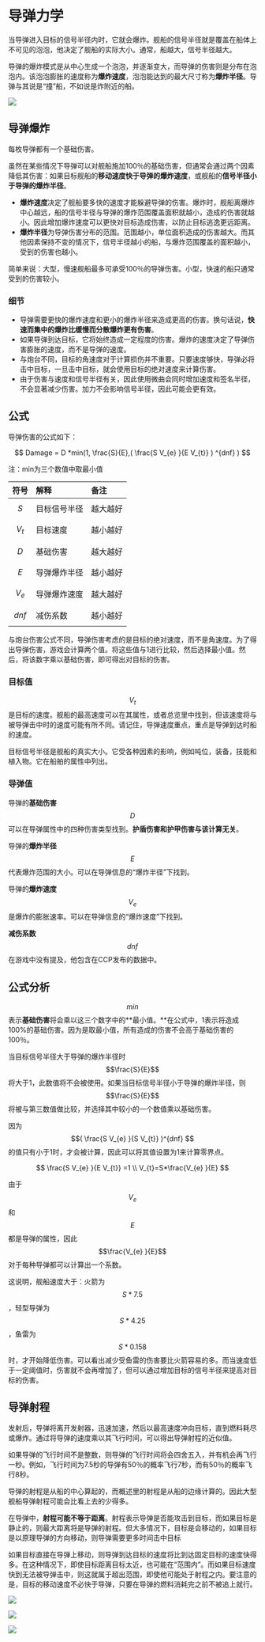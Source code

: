 # 导弹力学

当导弹进入目标的信号半径内时，它就会爆炸。舰船的信号半径就是覆盖在船体上不可见的泡泡，他决定了舰船的实际大小。通常，船越大，信号半径越大。

导弹的爆炸模式是从中心生成一个泡泡，并逐渐变大，而导弹的伤害则是分布在泡泡内。该泡泡膨胀的速度称为**爆炸速度**，泡泡能达到的最大尺寸称为**爆炸半径**。导弹与其说是“撞”船，不如说是炸附近的船。

![](../../../.gitbook/assets/qsg_missile_terms.png)

## 导弹爆炸

每枚导弹都有一个基础伤害。

虽然在某些情况下导弹可以对舰船施加100％的基础伤害，但通常会通过两个因素降低其伤害：如果目标舰船的**移动速度快于导弹的爆炸速度**，或舰船的**信号半径小于导弹的爆炸半径**。

* **爆炸速度**决定了舰船要多快的速度才能躲避导弹的伤害。爆炸时，舰船离爆炸中心越远，船的信号半径与导弹的爆炸范围覆盖面积就越小，造成的伤害就越小。因此增加爆炸速度可以更快对目标造成伤害，以防止目标逃逸更远距离。
* **爆炸半径**为导弹伤害分布的范围。范围越小，单位面积造成的伤害越大。而其他因素保持不变的情况下，信号半径越小的船，与爆炸范围覆盖的面积越小，受到的伤害也越小。

简单来说：大型，慢速舰船最多可承受100％的导弹伤害。小型，快速的船只通常受到的伤害较小。

### 细节

* 导弹需要更快的爆炸速度和更小的爆炸半径来造成更高的伤害。换句话说，**快速而集中的爆炸比缓慢而分散爆炸更有伤害**。
* 如果导弹到达目标，它将始终造成一定程度的伤害。爆炸的速度决定了导弹伤害膨胀的速度，而不是导弹的速度。
* 与炮台不同，目标的角速度对于计算损伤并不重要。只要速度够快，导弹必将击中目标，一旦击中目标，就会使用目标的绝对速度来计算伤害。
* 由于伤害与速度和信号半径有关，因此使用微曲会同时增加速度和签名半径，不会显著减少伤害。加力不会影响信号半径，因此可能会更有效。

## 公式

导弹伤害的公式如下：

$$
Damage = D *min(1, \frac{S}{E},( \frac{S V_{e} }{E V_{t}}  ) ^{dnf} )
$$

注：min为三个数值中取最小值

| 符号 | 解释 | 备注 |
| :--- | :--- | :--- |
| $$S$$  | 目标信号半径 | 越大越好 |
| $$V_{t}$$  | 目标速度 | 越小越好 |
| $$D$$  | 基础伤害 | 越大越好 |
| $$E$$  | 导弹爆炸半径 | 越小越好 |
| $$V_{e}$$  | 导弹爆炸速度 | 越大越好 |
| $$dnf$$  | 减伤系数 | 越小越好 |

与炮台伤害公式不同，导弹伤害考虑的是目标的绝对速度，而不是角速度。为了得出导弹伤害，游戏会计算两个值。将这些值与1进行比较，然后选择最小值。然后，将该数字乘以基础伤害，即可得出对目标的伤害。

### 目标值

$$V_{t}$$ 是目标的速度。舰船的最高速度可以在其属性，或者总览里中找到，但该速度将与被导弹击中时的速度可能有所不同。请记住，导弹速度重点，重点是导弹到达时船的速度。

目标信号半径是舰船的真实大小。它受各种因素的影响，例如吨位，装备，技能和植入物。它在船舶的属性中列出。

### 导弹值

导弹的**基础伤害** $$D$$ 可以在导弹属性中的四种伤害类型找到。**护盾伤害和护甲伤害与该计算无关**。

导弹的**爆炸半径** $$E$$ 代表爆炸范围的大小。可以在导弹信息的“爆炸半径”下找到。

导弹的**爆炸速度** $$V_{e}$$ 是爆炸的膨胀速率。可以在导弹信息的“爆炸速度”下找到。

 **减伤系数** $$dnf$$ 在游戏中没有提及，他包含在CCP发布的数据中。

## 公式分析

$$min$$ 表示**基础伤害**将会乘以这三个数字中的**最小值。**在公式中，1表示将造成100%的基础伤害。因为是取最小值，所有造成的伤害不会高于基础伤害的100％。

当目标信号半径大于导弹的爆炸半径时 $$\frac{S}{E}$$ 将大于1，此数值将不会被使用。如果当目标信号半径小于导弹的爆炸半径，则 $$\frac{S}{E}$$将被与第三数值做比较，并选择其中较小的一个数值乘以基础伤害。

因为 $$( \frac{S V_{e} }{S V_{t}}  )^{dnf} $$ 的值只有小于1时，才会被计算，因此可以将其值设置为1来计算零界点。

$$
\frac{S V_{e} }{E V_{t}}  =1
\\
V_{t}=S*\frac{V_{e} }{E}
$$

 由于 $$V_{e}$$ 和 $$E$$ 都是导弹的属性，因此 $$\frac{V_{e} }{E}$$ 对于每种导弹都可以计算出一个系数。



这说明，舰船速度大于：火箭为 $$S*7.5$$ ，轻型导弹为 $$S*4.25$$，鱼雷为 $$S*0.158$$ 时，才开始降低伤害。可以看出减少受鱼雷的伤害要比火箭容易的多。而当速度低于一定阈值时，伤害就不会再增加了，但可以通过增加目标的信号半径来提高对目标的伤害。

## 导弹射程

发射后，导弹将离开发射器，迅速加速，然后以最高速度冲向目标，直到燃料耗尽或爆炸。通过将导弹的速度乘以其飞行时间，可以得出导弹射程的近似值。

如果导弹的飞行时间不是整数，则导弹的飞行时间将会四舍五入，并有机会再飞行一秒。例如，飞行时间为7.5秒的导弹有50％的概率飞行7秒，而有50％的概率飞行8秒。

导弹的射程是从船的中心算起的，而概述里的射程是从船的边缘计算的。因此大型舰船导弹射程可能会比看上去的少得多。

在导弹中，**射程可能不等于距离**。射程表示导弹是否能攻击到目标，而如果目标是静止的，则最大距离将是导弹的射程。但大多情况下，目标是会移动的，如果目标是以原理导弹的方向移动，则导弹需要更多时间击中目标

如果目标直接在导弹上移动，则导弹到达目标的速度将比到达固定目标的速度快得多。在这种情况下，即使目标距离目标太近，也可能在“范围内”。而如果目标速度快到无法被导弹击中，则这就属于超出范围，即使他可能处于射程之内。要注意的是，目标的移动速度不必快于导弹，只要在导弹的燃料消耗完之前不被追上就行。

![](../../../.gitbook/assets/qsm_missile_orbit.gif)

![](../../../.gitbook/assets/qsm_missile_catchyes.gif)

![](../../../.gitbook/assets/qsm_missile_catchno.gif)

